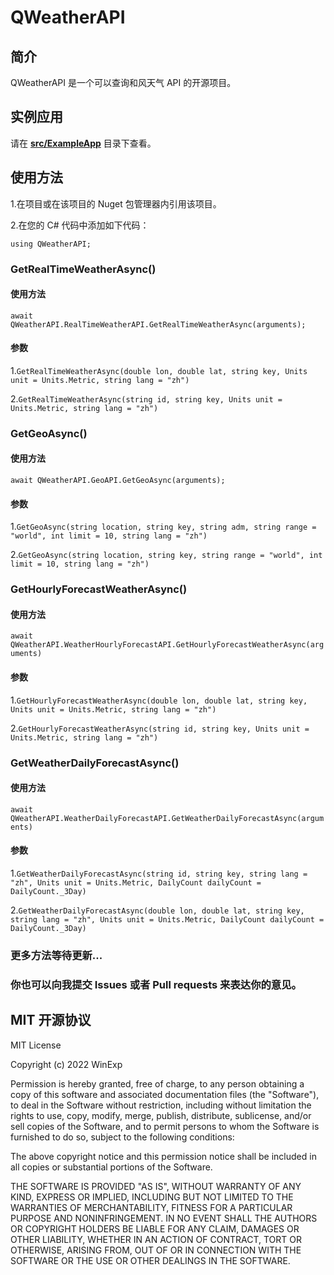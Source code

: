 # QWeatherAPI
## 简介
QWeatherAPI 是一个可以查询和风天气 API 的开源项目。

## 实例应用
请在 **[src/ExampleApp](https://github.com/WinExp/QWeatherAPI/tree/master/src/ExampleApp "演示应用")** 目录下查看。

## 使用方法
1.在项目或在该项目的 Nuget 包管理器内引用该项目。

2.在您的 C# 代码中添加如下代码：

`using QWeatherAPI;`

### GetRealTimeWeatherAsync()
#### 使用方法
`await QWeatherAPI.RealTimeWeatherAPI.GetRealTimeWeatherAsync(arguments);`

#### 参数
1.`GetRealTimeWeatherAsync(double lon, double lat, string key, Units unit = Units.Metric, string lang = "zh")`

2.`GetRealTimeWeatherAsync(string id, string key, Units unit = Units.Metric, string lang = "zh")`

### GetGeoAsync()
#### 使用方法
`await QWeatherAPI.GeoAPI.GetGeoAsync(arguments);`

#### 参数
1.`GetGeoAsync(string location, string key, string adm, string range = "world", int limit = 10, string lang = "zh")`

2.`GetGeoAsync(string location, string key, string range = "world", int limit = 10, string lang = "zh")`

### GetHourlyForecastWeatherAsync()
#### 使用方法
`await QWeatherAPI.WeatherHourlyForecastAPI.GetHourlyForecastWeatherAsync(arguments)`

#### 参数
1.`GetHourlyForecastWeatherAsync(double lon, double lat, string key, Units unit = Units.Metric, string lang = "zh")`

2.`GetHourlyForecastWeatherAsync(string id, string key, Units unit = Units.Metric, string lang = "zh")`

### GetWeatherDailyForecastAsync()
#### 使用方法
`await QWeatherAPI.WeatherDailyForecastAPI.GetWeatherDailyForecastAsync(arguments)`

#### 参数
1.`GetWeatherDailyForecastAsync(string id, string key, string lang = "zh", Units unit = Units.Metric, DailyCount dailyCount = DailyCount._3Day)`

2.`GetWeatherDailyForecastAsync(double lon, double lat, string key, string lang = "zh", Units unit = Units.Metric, DailyCount dailyCount = DailyCount._3Day)`

### 更多方法等待更新...

### 你也可以向我提交 Issues 或者 Pull requests 来表达你的意见。

## MIT 开源协议
MIT License

Copyright (c) 2022 WinExp

Permission is hereby granted, free of charge, to any person obtaining a copy
of this software and associated documentation files (the "Software"), to deal
in the Software without restriction, including without limitation the rights
to use, copy, modify, merge, publish, distribute, sublicense, and/or sell
copies of the Software, and to permit persons to whom the Software is
furnished to do so, subject to the following conditions:

The above copyright notice and this permission notice shall be included in all
copies or substantial portions of the Software.

THE SOFTWARE IS PROVIDED "AS IS", WITHOUT WARRANTY OF ANY KIND, EXPRESS OR
IMPLIED, INCLUDING BUT NOT LIMITED TO THE WARRANTIES OF MERCHANTABILITY,
FITNESS FOR A PARTICULAR PURPOSE AND NONINFRINGEMENT. IN NO EVENT SHALL THE
AUTHORS OR COPYRIGHT HOLDERS BE LIABLE FOR ANY CLAIM, DAMAGES OR OTHER
LIABILITY, WHETHER IN AN ACTION OF CONTRACT, TORT OR OTHERWISE, ARISING FROM,
OUT OF OR IN CONNECTION WITH THE SOFTWARE OR THE USE OR OTHER DEALINGS IN THE
SOFTWARE.